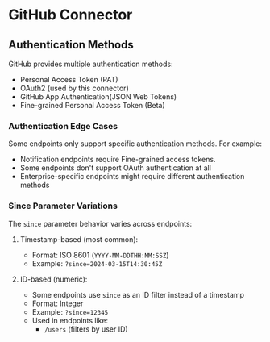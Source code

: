 
# GitHub Connector

## Authentication Methods
GitHub provides multiple authentication methods:
- Personal Access Token (PAT)
- OAuth2 (used by this connector)
- GitHub App Authentication(JSON Web Tokens)
- Fine-grained Personal Access Token (Beta)


### Authentication Edge Cases
Some endpoints only support specific authentication methods. For example:
- Notification endpoints require Fine-grained access tokens.
- Some endpoints don't support OAuth authentication at all
- Enterprise-specific endpoints might require different authentication methods

### Since Parameter Variations
The `since` parameter behavior varies across endpoints:

1. Timestamp-based (most common):
   - Format: ISO 8601 (`YYYY-MM-DDTHH:MM:SSZ`)
   - Example: `?since=2024-03-15T14:30:45Z`

2. ID-based (numeric):
   - Some endpoints use `since` as an ID filter instead of a timestamp
   - Format: Integer
   - Example: `?since=12345`
   - Used in endpoints like:
     - `/users` (filters by user ID)
